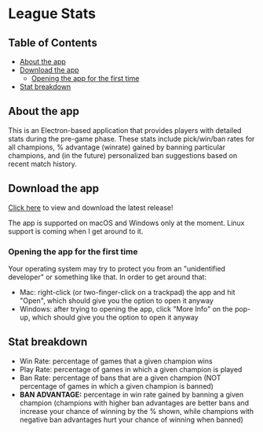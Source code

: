 # <!-- omit in toc --> League Stats

## <!-- omit in toc --> Table of Contents

- [About the app](#about-the-app)
- [Download the app](#download-the-app)
    - [Opening the app for the first time](#opening-the-app-for-the-first-time)
- [Stat breakdown](#stat-breakdown)

## About the app

This is an Electron-based application that provides players with detailed stats during the pre-game phase. These stats include pick/win/ban rates for all champions, % advantage (winrate) gained by banning particular champions, and (in the future) personalized ban suggestions based on recent match history.

## Download the app

[Click here](https://github.com/AveryVine/league-stats-app/releases/latest) to view and download the latest release!

The app is supported on macOS and Windows only at the moment. Linux support is coming when I get around to it.

### Opening the app for the first time

Your operating system may try to protect you from an "unidentified developer" or something like that. In order to get around that:

- Mac: right-click (or two-finger-click on a trackpad) the app and hit "Open", which should give you the option to open it anyway
- Windows: after trying to opening the app, click "More Info" on the pop-up, which should give you the option to open it anyway

## Stat breakdown

- Win Rate: percentage of games that a given champion wins
- Play Rate: percentage of games in which a given champion is played
- Ban Rate: percentage of bans that are a given champion (NOT percentage of games in which a given champion is banned)
- **BAN ADVANTAGE:** percentage in win rate gained by banning a given champion (champions with higher ban advantages are better bans and increase your chance of winning by the % shown, while champions with negative ban advantages hurt your chance of winning when banned)
